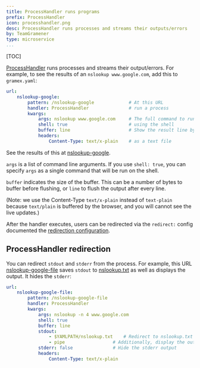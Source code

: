 ```yaml
---
title: ProcessHandler runs programs
prefix: ProcessHandler
icon: processhandler.png
desc: ProcessHandler runs processes and streams their outputs/errors
by: TeamGramener
type: microservice
...
```


[TOC]

[ProcessHandler][processhandler] runs processes and streams their output/errors. For example, to
see the results of an `nslookup www.google.com`, add this to `gramex.yaml`:

```yaml
url:
    nslookup-google:
        pattern: /nslookup-google             # At this URL
        handler: ProcessHandler               # run a process
        kwargs:
            args: nslookup www.google.com     # The full command to run
            shell: true                       # using the shell
            buffer: line                      # Show the result line by line
            headers:
                Content-Type: text/x-plain    # as a text file
```

See the results of this at [nslookup-google](nslookup-google).

`args` is a list of command line arguments. If you use `shell: true`, you can
specify `args` as a single command that will be run on the shell.

`buffer` indicates the size of the buffer. This can be a number of bytes to
buffer before flushing, or `line` to flush the output after every line.

(Note: we use the Content-Type `text/x-plain` instead of `text-plain` because
`text/plain` is buffered by the browser, and you will cannot see the live
updates.)

After the handler executes, users can be redirected via the `redirect:` config
documented the [redirection configuration](../config/#redirection).


## ProcessHandler redirection

You can redirect `stdout` and `stderr` from the process. For example, this URL
[nslookup-google-file](nslookup-google-file) saves `stdout` to
[nslookup.txt](nslookup.txt) as well as displays the output. It hides the
`stderr`:

```yaml
url:
    nslookup-google-file:
        pattern: /nslookup-google-file
        handler: ProcessHandler
        kwargs:
            args: nslookup -n 4 www.google.com
            shell: true
            buffer: line
            stdout:
                - $YAMLPATH/nslookup.txt    # Redirect to nslookup.txt in same folder as YAML file
                - pipe                  # Additionally, display the output
            stderr: false               # Hide the stderr output
            headers:
                Content-Type: text/x-plain
```

[processhandler]: https://gramener.com/gramex/guide/api/handlers/#gramex.handlers.ProcessHandler
